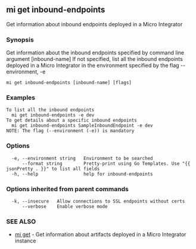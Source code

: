 ## mi get inbound-endpoints

Get information about inbound endpoints deployed in a Micro Integrator

### Synopsis

Get information about the inbound endpoints specified by command line argument [inbound-name]
If not specified, list all the inbound endpoints deployed in a Micro Integrator in the environment specified by the flag --environment, -e

```
mi get inbound-endpoints [inbound-name] [flags]
```

### Examples

```
To list all the inbound endpoints
  mi get inbound-endpoints -e dev
To get details about a specific inbound endpoints
  mi get inbound-endpoints SampleInboundEndpoint -e dev
NOTE: The flag (--environment (-e)) is mandatory
```

### Options

```
  -e, --environment string   Environment to be searched
      --format string        Pretty-print using Go Templates. Use "{{ jsonPretty . }}" to list all fields
  -h, --help                 help for inbound-endpoints
```

### Options inherited from parent commands

```
  -k, --insecure   Allow connections to SSL endpoints without certs
      --verbose    Enable verbose mode
```

### SEE ALSO

* [mi get](mi_get.md)	 - Get information about artifacts deployed in a Micro Integrator instance

